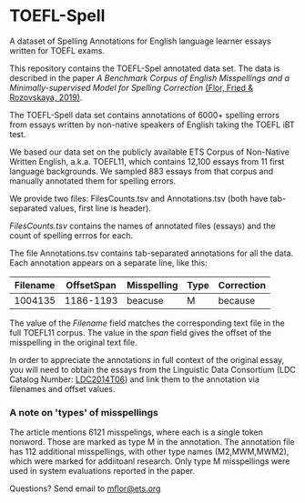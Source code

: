 # TOEFL-Spell
A dataset of Spelling Annotations for English language learner essays written for TOEFL exams.

This repository contains the TOEFL-Spel annotated data set. The data is described in the paper
*A Benchmark Corpus of English Misspellings and a Minimally-supervised Model for Spelling Correction*
 [(Flor, Fried & Rozovskaya, 2019)](https://www.aclweb.org/anthology).
 

The TOEFL-Spell data set contains annotations of 6000+ spelling errors from
essays written by non-native speakers of English taking the TOEFL iBT test.

We based our data set on the publicly available ETS
Corpus of Non-Native Written English, a.k.a. TOEFL11,
which contains 12,100 essays from 11 first language backgrounds.
We sampled 883 essays from that corpus and manually annotated them for spelling errors.

We provide two files: FilesCounts.tsv and Annotations.tsv  (both have tab-separated values, first line is header). 

*FilesCounts.tsv* contains the names of annotated files (essays) and the count of spelling errros for each.

The file Annotations.tsv contains tab-separated annotations for all the data.
Each annotation appears on a separate line, like this:

Filename | OffsetSpan | Misspelling | Type | Correction
-------- | ---------- | ----------- | ---- | ----------
1004135 |	1186-1193	| beacuse |	M	| because

The value of the *Filename* field matches the corresponding text file in the full TOEFL11 corpus.
The value in the *span* field gives the offset of the misspelling in the original text file.

In order to appreciate the annotations in full context of the original essay,
you will need to obtain the essays from the Linguistic Data Consortium (LDC Catalog Number: [LDC2014T06](https://catalog.ldc.upenn.edu/LDC2014T06)) and link them to the annotation via filenames and offset values.

### A note on 'types' of misspellings ###

The article mentions 6121 misspelings, where each is a single token nonword.
Those are marked as type M in the annotation.
The annotation file has 112 additional misspellings, with other type names (M2,MWM,MWM2), which were marked for addiitoanl research.
Only type M misspellings were used in system evaluations reported in the paper.

Questions? Send email to mflor@ets.org


